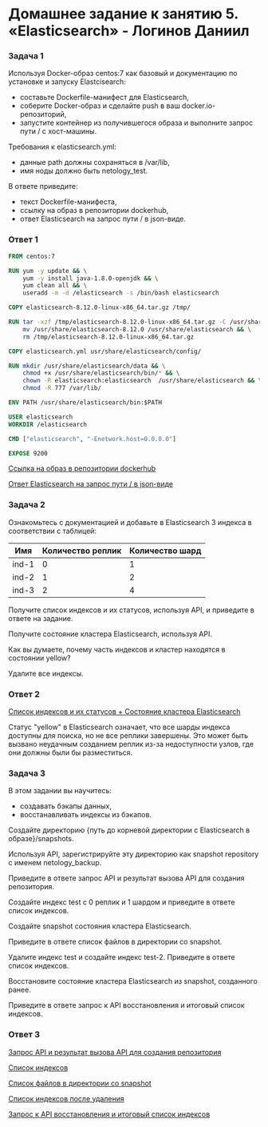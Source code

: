 # Домашнее задание к занятию 5. «Elasticsearch» - Логинов Даниил

### Задача 1

Используя Docker-образ centos:7 как базовый и документацию по установке и запуску Elastcisearch:

* составьте Dockerfile-манифест для Elasticsearch,
* соберите Docker-образ и сделайте push в ваш docker.io-репозиторий,
* запустите контейнер из получившегося образа и выполните запрос пути / c хост-машины.

Требования к elasticsearch.yml:

* данные path должны сохраняться в /var/lib,
* имя ноды должно быть netology_test.

В ответе приведите:

* текст Dockerfile-манифеста,
* ссылку на образ в репозитории dockerhub,
* ответ Elasticsearch на запрос пути / в json-виде.

### Ответ 1

```Dockerfile
FROM centos:7

RUN yum -y update && \
    yum -y install java-1.8.0-openjdk && \
    yum clean all && \
    useradd -m -d /elasticsearch -s /bin/bash elasticsearch

COPY elasticsearch-8.12.0-linux-x86_64.tar.gz /tmp/

RUN tar -xzf /tmp/elasticsearch-8.12.0-linux-x86_64.tar.gz -C /usr/share/ && \
    mv /usr/share/elasticsearch-8.12.0 /usr/share/elasticsearch && \
    rm /tmp/elasticsearch-8.12.0-linux-x86_64.tar.gz

COPY elasticsearch.yml usr/share/elasticsearch/config/

RUN mkdir /usr/share/elasticsearch/data && \
    chmod +x /usr/share/elasticsearch/bin/* && \
    chown -R elasticsearch:elasticsearch  /usr/share/elasticsearch && \
    chmod -R 777 /var/lib/

ENV PATH /usr/share/elasticsearch/bin:$PATH

USER elasticsearch
WORKDIR /elasticsearch

CMD ["elasticsearch", "-Enetwork.host=0.0.0.0"]

EXPOSE 9200
```

[Cсылка на образ в репозитории dockerhub](https://hub.docker.com/repository/docker/loginachka/elasticsearch/general)

[Ответ Elasticsearch на запрос пути / в json-виде](https://github.com/Loginochka/bd-dev/blob/main/bd-dev-2/elk/media/Screenshot_1.png)

### Задача 2

Ознакомьтесь с документацией и добавьте в Elasticsearch 3 индекса в соответствии с таблицей:

| Имя 	| Количество реплик  |	Количество шард |
| ----- | ------------------ | ---------------- |
| ind-1 |	      0 	     |        1         |
| ind-2 |   	  1 	     |        2         |
| ind-3 |	      2          |        4         |


Получите список индексов и их статусов, используя API, и приведите в ответе на задание.

Получите состояние кластера Elasticsearch, используя API.

Как вы думаете, почему часть индексов и кластер находятся в состоянии yellow?

Удалите все индексы.

### Ответ 2

[Cписок индексов и их статусов + Cостояние кластера Elasticsearch](https://github.com/Loginochka/bd-dev/blob/main/bd-dev-2/elk/media/Screenshot_2.png)

Статус "yellow" в Elasticsearch означает, что все шарды индекса доступны для поиска, но не все реплики завершены. Это может быть вызвано неудачным созданием реплик из-за недоступности узлов, где они должны были бы разместиться.

### Задача 3

В этом задании вы научитесь:

* создавать бэкапы данных,
* восстанавливать индексы из бэкапов.

Создайте директорию {путь до корневой директории с Elasticsearch в образе}/snapshots.

Используя API, зарегистрируйте эту директорию как snapshot repository c именем netology_backup.

Приведите в ответе запрос API и результат вызова API для создания репозитория.

Создайте индекс test с 0 реплик и 1 шардом и приведите в ответе список индексов.

Создайте snapshot состояния кластера Elasticsearch.

Приведите в ответе список файлов в директории со snapshot.

Удалите индекс test и создайте индекс test-2. Приведите в ответе список индексов.

Восстановите состояние кластера Elasticsearch из snapshot, созданного ранее.

Приведите в ответе запрос к API восстановления и итоговый список индексов.

### Ответ 3

[Запрос API и результат вызова API для создания репозитория](https://github.com/Loginochka/bd-dev/blob/main/bd-dev-2/elk/media/Screenshot_3.png)

[Список индексов](https://github.com/Loginochka/bd-dev/blob/main/bd-dev-2/elk/media/Screenshot_7.png)

[Список файлов в директории со snapshot](https://github.com/Loginochka/bd-dev/blob/main/bd-dev-2/elk/media/Screenshot_4.png)

[Список индексов после удаления](https://github.com/Loginochka/bd-dev/blob/main/bd-dev-2/elk/media/Screenshot_5.png)

[Запрос к API восстановления и итоговый список индексов](https://github.com/Loginochka/bd-dev/blob/main/bd-dev-2/elk/media/Screenshot_6.png)